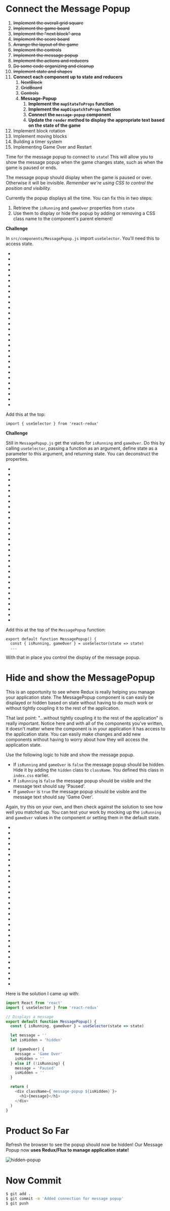 # Connect the Message Popup

1. ~~Implement the overall grid square~~
1. ~~Implement the game board~~
1. ~~Implement the "next block" area~~
1. ~~Implement the score board~~
1. ~~Arrange the layout of the game~~
1. ~~Implement the controls~~
1. ~~Implement the message popup~~
1. ~~Implement the actions and reducers~~
1. ~~Do some code organizing and cleanup~~
1. ~~Implement state and shapes~~
1. **Connect each component up to state and reducers**
    1. ~~NextBlock~~
    1. ~~GridBoard~~
    1. ~~Controls~~
    1. **Message-Popup**
        1. **Implement the `mapStateToProps` function**
        1. **Implement the `mapDispatchToProps` function**
        1. **Connect the `message-popup` component**
        1. **Update the `render` method to display the appropriate text based on the state of the game**
1. Implement block rotation
1. Implement moving blocks
1. Building a timer system
1. Implementing Game Over and Restart

Time for the message popup to connect to `state`! This will allow you to show the message popup when the game changes state, such as when the game is paused or ends.

The message popup should display when the game is paused or over. Otherwise it will be invisible. _Remember we're using CSS to control the position and visibility._

Currently the popup displays all the time. You can fix this in two steps:

1. Retrieve the `isRunning` and `gameOver` properties from `state`
1. Use them to display or hide the popup by adding or removing a CSS class name to the component's parent element!

**Challenge**

In `src/components/MessagePopup.js` import `useSelector`. You'll need this to access state. 

-
-
-
-
-
-
-
-
-
-
-
-
-
-
-
-
-
-
-
-
-
-
-
-
-
-
-
-
-


Add this at the top: 

```JS
import { useSelector } from 'react-redux'
```

**Challenge**

Still in `MessagePopup.js` get the values for `isRunning` and `gameOver`. Do this by calling `useSelector`, passing a function as an argument, define state as a parameter to this argument, and returning state. You can deconstruct the properties. 

-
-
-
-
-
-
-
-
-
-
-
-
-
-
-
-
-
-
-
-
-
-
-
-
-
-
-
-
-

Add this at the top of the `MessagePopup` function:

```JS
export default function MessagePopup() {
  const { isRunning, gameOver } = useSelector(state => state)
  ...

```

With that in place you control the display of the message popup. 

# Hide and show the MessagePopup

This is an opportunity to see where Redux is really helping you manage your application state. The MessagePopup component is can easily be displayed or hidden based on state without having to do much work or without tightly coupling it to the rest of the application. 

That last point: "...without tightly coupling it to the rest of the application" is really important. Notice here and with all of the components you've written, it doesn't matter where the component is in your application it has access to the application state. You can easily make changes and add new components without having to worry about how they will access the application state. 

Use the following logic to hide and show the message popup.

- If `isRunning` and `gameOver` is `false` the message popup
should be hidden. Hide it by adding the `hidden` class to
`className`. You defined this class in `index.css` earlier.
- If `isRunning` is `false` the message popup should be visible
and the message text should say 'Paused'.
- If `gameOver` is `true` the message popup should be visible
and the message text should say 'Game Over'.

Again, try this on your own, and then check against the solution to see how well you matched up. You can test your work by mocking up the `isRunning` and `gameOver` values in the component or setting them in the default state. 

-
-
-
-
-
-
-
-
-
-
-
-
-
-
-
-
-
-
-
-
-
-
-
-
-
-
-
-
-
-

Here is the solution I came up with:

```js
import React from 'react'
import { useSelector } from 'react-redux'

// Displays a message
export default function MessagePopup() {
  const { isRunning, gameOver } = useSelector(state => state)

  let message = ''
  let isHidden = 'hidden'

  if (gameOver) {
    message = 'Game Over'
    isHidden = ''
  } else if (!isRunning) {
    message = 'Paused'
    isHidden = ''
  }

  return (
    <div className={`message-popup ${isHidden}`}>
      <h1>{message}</h1>
    </div>
  )
}
```

# Product So Far

Refresh the browser to see the popup should now be hidden! Our Message Popup now **uses Redux/Flux to manage application state!**

![hidden-popup](assets/hidden-popup.png)

# Now Commit

```bash
$ git add .
$ git commit -m 'Added connection for message popup'
$ git push
```
